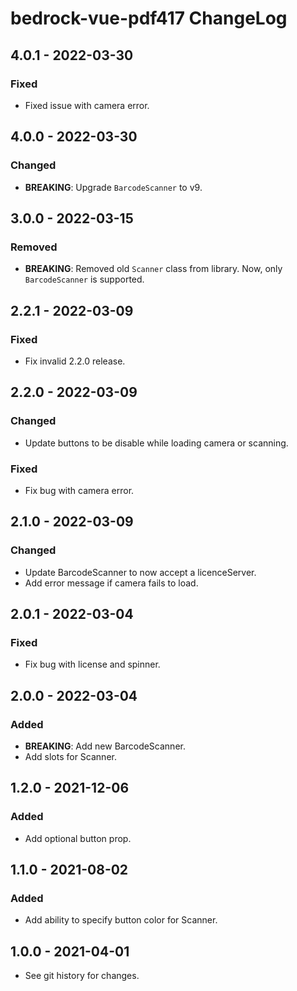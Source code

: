 # bedrock-vue-pdf417 ChangeLog

## 4.0.1 - 2022-03-30

### Fixed
- Fixed issue with camera error.

## 4.0.0 - 2022-03-30

### Changed
- **BREAKING**: Upgrade `BarcodeScanner` to v9.

## 3.0.0 - 2022-03-15

### Removed
- **BREAKING**: Removed old `Scanner` class from library. Now, only
  `BarcodeScanner` is supported.

## 2.2.1 - 2022-03-09

### Fixed
- Fix invalid 2.2.0 release.

## 2.2.0 - 2022-03-09

### Changed
- Update buttons to be disable while loading camera or scanning.

### Fixed
- Fix bug with camera error.

## 2.1.0 - 2022-03-09

### Changed
- Update BarcodeScanner to now accept a licenceServer.
- Add error message if camera fails to load.

## 2.0.1 - 2022-03-04

### Fixed
- Fix bug with license and spinner.

## 2.0.0 - 2022-03-04

### Added
- **BREAKING**: Add new BarcodeScanner.
- Add slots for Scanner.

## 1.2.0 - 2021-12-06

### Added
- Add optional button prop.

## 1.1.0 - 2021-08-02

### Added
- Add ability to specify button color for Scanner.

## 1.0.0 - 2021-04-01

- See git history for changes.
